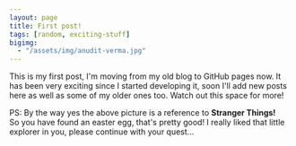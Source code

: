 ```yaml
---
layout: page
title: First post!
tags: [random, exciting-stuff]
bigimg:
  - "/assets/img/anudit-verma.jpg"
---
```


This is my first post, I'm moving from my old blog to GitHub pages now. It has been very exciting since I started developing it, soon I'll add new posts here as well as some of my older ones too. Watch out this space for more!

PS: By the way yes the above picture is a reference to __Stranger Things!__ <br>So you have found an easter egg, that's pretty good! I really liked that little explorer in you, please continue with your quest...